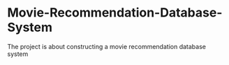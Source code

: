 # Movie-Recommendation-Database-System
The project is about constructing a movie recommendation database system

